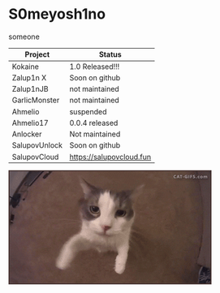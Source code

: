 # S0meyosh1no
someone


| Project        | Status                  |
|----------------|-------------------------|
| Kokaine        | 1.0 Released!!!         |
| Zalup1n X      | Soon on github          |
| Zalup1nJB      | not maintained          |
| GarlicMonster  | not maintained          |
| Ahmelio        | suspended               |
| Ahmelio17      | 0.0.4 released          |
| Anlocker       | Not maintained          |
| SalupovUnlock  | Soon on github          |
| SalupovCloud   | https://salupovcloud.fun|




![Alt Text](giphy.gif)
